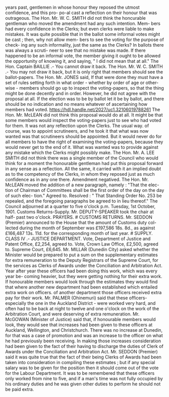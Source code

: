 years past, gentlemen in whose honour they reposed the utmost confidence, and this pro- po-al cast a reflection on their honour that was outrageous. The Hon. Mr. W. C. SMITH did not think the honcurable gentleman who moved the amendment had any such intention. Mem- bers had every confidence in the Clerks; but even clerks were liable to make mistakes. It was quite possible that in the ballot some informal votes might be cast ; then, why not allow mem- bers to see the voting for the purpose of check- ing any such informality, just the same as the Clerks? In ballots there was always a scruti- neer to see that no mistake was made. If there happened to be an informal vote, the member giving it ought to be allowed the opportunity of knowing it, and saying, " I did not mean that at all." The Hon. Captain BAILLIE .- You cannot draw it back. The Hon. Mr. W. C. SMITH .- You may not draw it back, but it is only right that members should see the ballot-papers. The Hon. Mr. JONES said, If that were done they must have a set of rules setting forth in what order - whether by order of age or other- wise - members should go up to inspect the voting-papers, so that the thing might be done decently and in order. However, he did not agree with the proposal at all. If the election was to be by ballot let it be by ballot, and there should be no indication and no means whatever of ascertaining how members had voted. https://hdl.handle.net/2027/uc1.32106019788261 The Hon. Mr. McLEAN did not think this proposal would do at all. It might be that some members would inspect the voting-papers just to see who had voted for them. It was not any reflection upon the Clerks. The usual way. of course, was to appoint scrutineers, and he took it that what was now wanted was that scrutineers should be appointed. But it would never do for all members to have the right of examining the voting-papers, because they would never get to the end of it. What was wanted was to provide against any mistake which the Clerks might possibly make. The Hon. Mr. A. LEE SMITH did not think there was a single member of the Council who would think for a moment the honourable gentleman had put this proposal forward in any sense as a reflection. All the same, it carried with it an implied doubt as to the competency of the Clerks, in whom they reposed just as much confidence as in any one there. Amendment negatived. The Hon. Mr. McLEAN moved the addition of a new paragraph, namely : "That the elec- tion of Chairman of Committees shall be the first order of the day on the day of such elec- tion." Agreed to. Resolved : " That Standing Order No. 253 be repealed, and the foregoing paragraphs be agreed to in lieu thereof." The Council adjourned at a quarter to five o'clock p.m. Tuesday, 1st October, 1901. Customs Returns-Supply. Mr. DEPUTY-SPEAKER took the chair at half- past two o'clock. PRAYERS. # CUSTOMS RETURNS. Mr. SEDDON (Premier) announced to the House that the amount of Customs duty col- lected during the month of September was £197,586 18s. 8d., as against £166,487 13s. 11d. for the corresponding month of last year. # SUPPLY. CLASS IV .- JUSTICE DEPARTMENT. Vote, Department of Justice and Patent Office, £2,254, agreed to. Vote, Crown Law Office, £2,500, agreed to. Supreme Court, £6,645. Mr. MILLAR (Dunedin City) asked whether the Minister would be prepared to put a sum on the supplementary estimates for extra remuneration to the Deputy Registrars of the Supreme Court, for the services as Clerks of Awards under the Conciliation and Arbitration Act. Year after year these officers had been doing this work, which was every year be- coming heavier, but they were getting nothing for their extra work. If honourable members would look through the estimates they would find that where another new department had been established which entailed extra work on officers. of another department those officers received extra pay for their work. Mr. PALMER (Ohinemuri) said that these officers-especially the one in the Auckland District - were worked very hard, and often had to be back at night to twelve and one o'clock on the work of the Arbitration Court, and were deserving of extra remuneration. Mr. McGOWAN (Minister of Justice) said that, if honourable members would look, they would see that increases had been given to these officers at Auckland, Wellington, and Christchurch. There was no increase at Dunedin, for that was a case of promotion and was an increase to the officer on what he had previously been receiving. In making those increases consideration had been given to the fact of their having to discharge the duties of Clerk of Awards under the Conciliation and Arbitration Act. Mr. SEDDON (Premier) said it was quite true that the fact of their being Clerks of Awards had been taken into consideration in compiling these estimates ; but if any special salary was to be given for the position then it should come out of the vote for the Labour Department. It was to be remembered that these officers only worked from nine to five, and if a man's time was not fully occupied by his ordinary duties and he was given other duties to perform he should not be paid extra. 